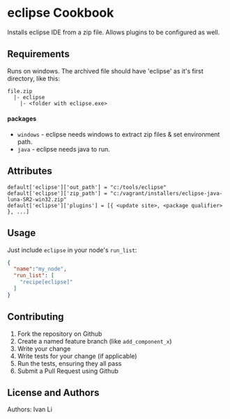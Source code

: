 eclipse Cookbook
================
Installs eclipse IDE from a zip file. Allows plugins to be configured as well.

Requirements
------------
Runs on windows. The archived file should have 'eclipse' as it's first directory, like this:
````
file.zip
  |- eclipse
    |- <folder with eclipse.exe>
````

#### packages
- `windows` - eclipse needs windows to extract zip files & set environment path.
- `java` - eclipse needs java to run.

Attributes
----------
````
default['eclipse']['out_path'] = "c:/tools/eclipse"
default['eclipse']['zip_path'] = "c:/vagrant/installers/eclipse-java-luna-SR2-win32.zip"
default['eclipse']['plugins'] = [{ <update site>, <package qualifier> }, ...]
````

Usage
-----
Just include `eclipse` in your node's `run_list`:

```json
{
  "name":"my_node",
  "run_list": [
    "recipe[eclipse]"
  ]
}
```

Contributing
------------
1. Fork the repository on Github
2. Create a named feature branch (like `add_component_x`)
3. Write your change
4. Write tests for your change (if applicable)
5. Run the tests, ensuring they all pass
6. Submit a Pull Request using Github

License and Authors
-------------------
Authors: Ivan Li
